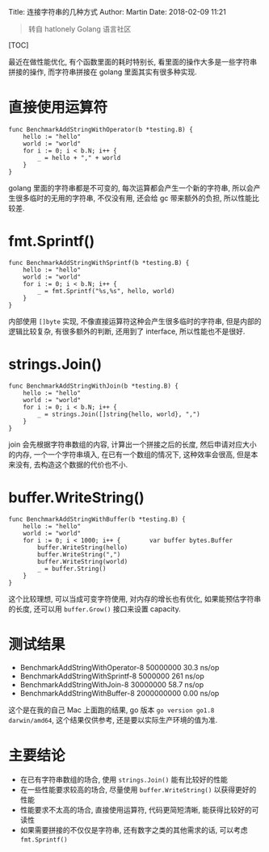 Title: 连接字符串的几种方式
Author: Martin
Date: 2018-02-09 11:21

> 转自 hatlonely Golang 语言社区

[TOC]

最近在做性能优化, 有个函数里面的耗时特别长, 看里面的操作大多是一些字符串拼接的操作, 而字符串拼接在 golang 里面其实有很多种实现.

# 直接使用运算符
```golang
func BenchmarkAddStringWithOperator(b *testing.B) {
    hello := "hello"
    world := "world"
    for i := 0; i < b.N; i++ {
        _ = hello + "," + world
    }
}
```

golang 里面的字符串都是不可变的, 每次运算都会产生一个新的字符串, 所以会产生很多临时的无用的字符串, 不仅没有用, 还会给 gc 带来额外的负担, 所以性能比较差.

# fmt.Sprintf()
```golang
func BenchmarkAddStringWithSprintf(b *testing.B) {
    hello := "hello"
    world := "world"
    for i := 0; i < b.N; i++ {
        _ = fmt.Sprintf("%s,%s", hello, world)
    }
}
```

内部使用 `[]byte` 实现, 不像直接运算符这种会产生很多临时的字符串, 但是内部的逻辑比较复杂, 有很多额外的判断, 还用到了 interface, 所以性能也不是很好.

# strings.Join()
```golang
func BenchmarkAddStringWithJoin(b *testing.B) {
    hello := "hello"
    world := "world"
    for i := 0; i < b.N; i++ {
        _ = strings.Join([]string{hello, world}, ",")
    }
}
```

join 会先根据字符串数组的内容, 计算出一个拼接之后的长度, 然后申请对应大小的内存, 一个一个字符串填入, 在已有一个数组的情况下, 这种效率会很高, 但是本来没有, 去构造这个数据的代价也不小.

# buffer.WriteString()
```golang
func BenchmarkAddStringWithBuffer(b *testing.B) {
    hello := "hello"
    world := "world"
    for i := 0; i < 1000; i++ {        var buffer bytes.Buffer
        buffer.WriteString(hello)
        buffer.WriteString(",")
        buffer.WriteString(world)
        _ = buffer.String()
    }
}
```

这个比较理想, 可以当成可变字符使用, 对内存的增长也有优化, 如果能预估字符串的长度, 还可以用 `buffer.Grow()` 接口来设置 capacity.

# 测试结果

- BenchmarkAddStringWithOperator-8            50000000             30.3 ns/op
- BenchmarkAddStringWithSprintf-8             5000000              261  ns/op
- BenchmarkAddStringWithJoin-8                30000000             58.7 ns/op
- BenchmarkAddStringWithBuffer-8              2000000000           0.00 ns/op

这个是在我的自己 Mac 上面跑的结果, go 版本 `go version go1.8 darwin/amd64`, 这个结果仅供参考, 还是要以实际生产环境的值为准.

# 主要结论
- 在已有字符串数组的场合, 使用 `strings.Join()` 能有比较好的性能
- 在一些性能要求较高的场合, 尽量使用 `buffer.WriteString()` 以获得更好的性能
- 性能要求不太高的场合, 直接使用运算符, 代码更简短清晰, 能获得比较好的可读性
- 如果需要拼接的不仅仅是字符串, 还有数字之类的其他需求的话, 可以考虑 `fmt.Sprintf()`
